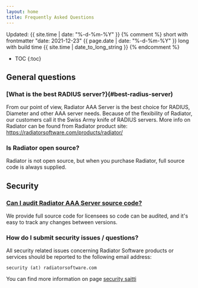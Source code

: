 ```yaml
---
layout: home
title: Frequently Asked Questions
---
```


Updated: {{ site.time | date: "%-d-%m-%Y" }}
{% comment %}
short with frontmatter "date: 2021-12-23" {{ page.date | date: "%-d-%m-%Y" }}
long with build time {{ site.time | date_to_long_string }}
{% endcomment %}

- TOC
{:toc}


## General questions

### [What is the best RADIUS server?}(#best-radius-server)

From our point of view, Radiator AAA Server is the best choice for RADIUS, Diameter and other AAA server needs. Because of the flexibility of Radiator, our customers call it the Swiss Army knife of RADIUS servers. More info on Radiator can be found from Radiator product site: https://radiatorsoftware.com/products/radiator/

### Is Radiator open source?

Radiator is not open source, but when you purchase Radiator, full source code is always supplied.

## Security

### [Can I audit Radiator AAA Server source code?](#source-code)

We provide full source code for licensees so code can be audited, and it's easy to track any changes between versions.

### How do I submit security issues / questions?

All security related issues concerning Radiator Software products or services should be reported to the following email address:

`security (at) radiatorsoftware.com`

You can find more information on page [security saitti](https://radiatorsoftware.com/security-contacts/)
